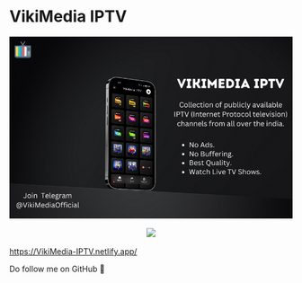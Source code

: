 # VikiMedia IPTV 

![image](https://github.com/VikramadityaDev/VikiMedia-IPTV/blob/main/assert/img/VikiMedia%20IPTV.png)

<p align="center">
<a href="https://github.com/VikramadityaDev/Lavender-Seedr-Official/releases/download/Download/Lavender.Seedr.v1.0.0.apk"><img src="https://img.shields.io/github/downloads/VikramadityaDev/VikiMedia-IPTV/Download/total?color=g&label=Download&logo=Android&logoColor=white&style=for-the-badge"></a>
</p>



https://VikiMedia-IPTV.netlify.app/

Do follow me on GitHub 🌟
